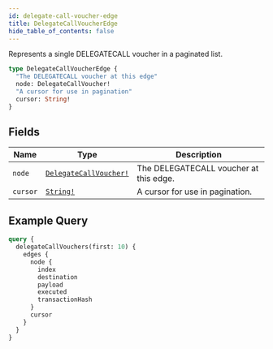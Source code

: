 ```yaml
---
id: delegate-call-voucher-edge
title: DelegateCallVoucherEdge
hide_table_of_contents: false
---
```


Represents a single DELEGATECALL voucher in a paginated list.

```graphql
type DelegateCallVoucherEdge {
  "The DELEGATECALL voucher at this edge"
  node: DelegateCallVoucher!
  "A cursor for use in pagination"
  cursor: String!
}
```

## Fields

| Name | Type | Description |
| ---- |------| ----------- |
| `node` | [`DelegateCallVoucher!`](../../objects/delegate-call-voucher) | The DELEGATECALL voucher at this edge. |
| `cursor` | [`String!`](../../scalars/string) | A cursor for use in pagination. |

## Example Query

```graphql
query {
  delegateCallVouchers(first: 10) {
    edges {
      node {
        index
        destination
        payload
        executed
        transactionHash
      }
      cursor
    }
  }
}
``` 